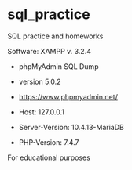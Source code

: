 # sql_practice

SQL practice and homeworks

Software: XAMPP v. 3.2.4

* phpMyAdmin SQL Dump
* version 5.0.2
* https://www.phpmyadmin.net/

* Host: 127.0.0.1
* Server-Version: 10.4.13-MariaDB
* PHP-Version: 7.4.7

For educational purposes
